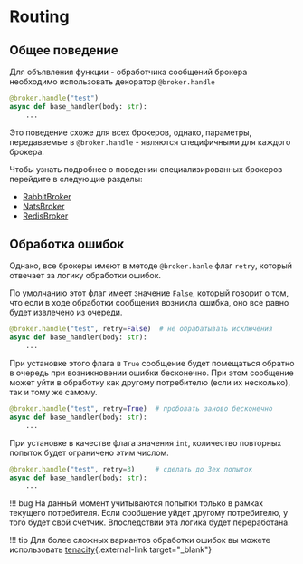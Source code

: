 # Routing

## Общее поведение

Для объявления функции - обработчика сообщений брокера необходимо использовать декоратор `@broker.handle`

```python
@broker.handle("test")
async def base_handler(body: str):
    ...
```

Это поведение схоже для всех брокеров, однако, параметры, передаваемые в `@broker.handle` - являются специфичными для каждого брокера.

Чтобы узнать подробнее о поведении специализированных брокеров перейдите в следующие разделы:

* [RabbitBroker](../../../rabbit/1_routing/#routing-rules)
* [NatsBroker](../../../nats/1_nats-index/#routing-rules)
* [RedisBroker](../../../redis/1_redis-index/#routing-rules)

## Обработка ошибок

Однако, все брокеры имеют в методе `@broker.hanle` флаг `retry`, который отвечает за логику обработки ошибок.

По умолчанию этот флаг имеет значение `False`, который говорит о том, что если в ходе обработки сообщения возникла ошибка, оно все равно будет извлечено из очереди.

```python
@broker.handle("test", retry=False)  # не обрабатывать исключения
async def base_handler(body: str):
    ...
```

При установке этого флага в `True` сообщение будет помещаться обратно в очередь при возникновении ошибки бесконечно. При этом сообщение может уйти в обработку как другому потребителю (если их несколько), так и тому же самому.

```python
@broker.handle("test", retry=True)  # пробовать заново бесконечно
async def base_handler(body: str):
    ...
```

При установке в качестве флага значения `int`, количество повторных попыток будет ограничено этим числом.
```python
@broker.handle("test", retry=3)     # сделать до 3ех попыток
async def base_handler(body: str):
    ...
```

!!! bug
    На данный момент учитываются попытки только в рамках текущего потребителя. Если сообщение уйдет другому потребителю, у того будет свой счетчик.
    Впоследствии эта логика будет переработана.

!!! tip
    Для более сложных вариантов обработки ошибок вы можете использовать [tenacity](https://tenacity.readthedocs.io/en/latest/){.external-link target="_blank"}
